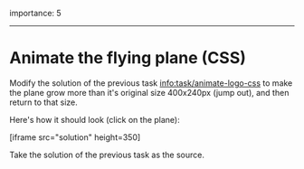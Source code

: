 importance: 5

---

# Animate the flying plane (CSS)

Modify the solution of the previous task <info:task/animate-logo-css> to make the plane grow more than it's original size 400x240px (jump out), and then return to that size.

Here's how it should look (click on the plane):

[iframe src="solution" height=350]

Take the solution of the previous task as the source.
